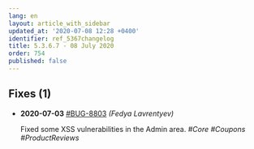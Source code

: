 ```yaml
---
lang: en
layout: article_with_sidebar
updated_at: '2020-07-08 12:28 +0400'
identifier: ref_5367changelog
title: 5.3.6.7 - 08 July 2020
order: 754
published: false
---
```

## Fixes (1)
* **2020-07-03** [#BUG-8803](https://xcn.myjetbrains.com/youtrack/issue/BUG-8803) _(Fedya Lavrentyev)_

  Fixed some XSS vulnerabilities in the Admin area. _#Core #Coupons #ProductReviews_



